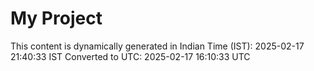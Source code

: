 # My Project

This content is dynamically generated in Indian Time (IST): 2025-02-17 21:40:33 IST
Converted to UTC: 2025-02-17 16:10:33 UTC
